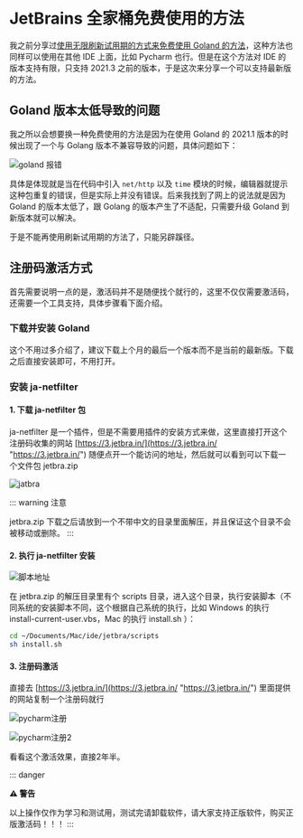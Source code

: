 # JetBrains 全家桶免费使用的方法

我之前分享过[使用无限刷新试用期的方式来免费使用 Goland 的方法](https://tendcode.com/subject/article/GoLand-install/ "使用无限刷新试用期的方式来免费使用 Goland 的方法")，这种方法也同样可以使用在其他 IDE 上面，比如 Pycharm 也行。但是在这个方法对 IDE 的版本支持有限，只支持 2021.3 之前的版本，于是这次来分享一个可以支持最新版的方法。

## Goland 版本太低导致的问题

我之所以会想要换一种免费使用的方法是因为在使用 Goland 的 2021.1 版本的时候出现了一个与 Golang 版本不兼容导致的问题，具体问题如下：

![goland 报错](https://cdn.jsdelivr.net/gh/Hopetree/blog-img@main/2024/02/goland11.png "goland 报错")

具体是体现就是当在代码中引入 `net/http` 以及 `time` 模块的时候，编辑器就提示这种包重复的错误，但是实际上并没有错误。后来我找到了网上的说法就是因为 Goland 的版本太低了，跟 Golang 的版本产生了不适配，只需要升级 Goland 到新版本就可以解决。

于是不能再使用刷新试用期的方法了，只能另辟蹊径。

## 注册码激活方式

首先需要说明一点的是，激活码并不是随便找个就行的，这里不仅仅需要激活码，还需要一个工具支持，具体步骤看下面介绍。

### 下载并安装 Goland

这个不用过多介绍了，建议下载上个月的最后一个版本而不是当前的最新版。下载之后直接安装即可，不用打开。

### 安装 ja-netfilter

#### 1. 下载  ja-netfilter 包

ja-netfilter 是一个插件，但是不需要用插件的安装方式来做，这里直接打开这个注册码收集的网站 [https://3.jetbra.in/](https://3.jetbra.in/ "https://3.jetbra.in/") 随便点开一个能访问的地址，然后就可以看到可以下载一个文件包 jetbra.zip

![jatbra](https://cdn.jsdelivr.net/gh/Hopetree/blog-img@main/2024/02/jerbra.png "jatbra")


::: warning 注意

jetbra.zip 下载之后请放到一个不带中文的目录里面解压，并且保证这个目录不会被移动或删除。
:::

#### 2. 执行 ja-netfilter 安装

![脚本地址](https://cdn.jsdelivr.net/gh/Hopetree/blog-img@main/2024/02/111.png "脚本地址")

在 jetbra.zip 的解压目录里有个 scripts 目录，进入这个目录，执行安装脚本（不同系统的安装脚本不同，这个根据自己系统的执行，比如 Windows 的执行 install-current-user.vbs，Mac 的执行 install.sh ）：

```sh
cd ~/Documents/Mac/ide/jetbra/scripts
sh install.sh
```

#### 3. 注册码激活

直接去 [https://3.jetbra.in/](https://3.jetbra.in/ "https://3.jetbra.in/") 里面提供的网站复制一个注册码就行

![pycharm注册](https://cdn.jsdelivr.net/gh/Hopetree/blog-img@main/2024/02/pycharm.png "pycharm注册")

![pycharm注册2](https://cdn.jsdelivr.net/gh/Hopetree/blog-img@main/2024/02/pycharm2.png "pycharm注册2")

看看这个激活效果，直接2年半。

::: danger

**⚠️ 警告**

以上操作仅作为学习和测试用，测试完请卸载软件，请大家支持正版软件，购买正版激活码！！！
:::